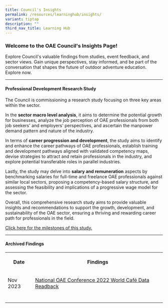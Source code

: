 ```yaml
---
title: Council's Insights
permalink: /resources/learninghub/insights/
variant: tiptap
description: ""
third_nav_title: Learning Hub
---
```

<h3><strong>Welcome to the OAE Council's Insights Page!</strong></h3>
<p>Explore Council's valuable findings from studies, event feedback, and
sector views. Gain unique perspectives, stay informed, and be part of the
conversation that shapes the future of outdoor adventure education. Explore
now.</p>
<hr>
<h4>Professional Development Research Study</h4>
<p>The Council is commissioning a research study focusing on three key areas
within the sector.</p>
<p>In the <strong>sector macro level analysis</strong>, it aims to determine
the potential growth for businesses, analyze the job perception of OAE
professionals from both job seekers' and employers' perspectives, and ascertain
the manpower demand pattern and nature of the industry.</p>
<p>In terms of <strong>career progression and development</strong>, the study
aims to identify and enhance the career pathways of OAE professionals,
establish training and development pathways aligned with validated competency
maps, devise strategies to attract and retain professionals in the industry,
and explore potential transferable roles in parallel industries.</p>
<p>Lastly, the study may delve into <strong>salary and remuneration</strong> aspects
by benchmarking salaries for full-time and freelance OAE professionals
against similar local sectors, proposing a competency-based salary structure,
and assessing the feasibility and implications of a progressive wage model
for the sector.</p>
<p>Overall, this comprehensive research study aims to provide valuable insights
and recommendations to support the growth, development, and sustainability
of the OAE sector, ensuring a thriving and rewarding career path for professionals
in the field.</p>
<p><a href="/about/milestones" rel="noopener noreferrer nofollow" target="_blank">Click here for the milestones of this study.</a>
</p>
<hr>
<h4>Archived Findings</h4>
<table>
<tbody>
<tr>
<th rowspan="1" colspan="1">
<p>Date</p>
</th>
<th rowspan="1" colspan="1">
<p>Findings</p>
</th>
</tr>
<tr>
<td rowspan="1" colspan="1">
<p>Nov 2023</p>
</td>
<td rowspan="1" colspan="1">
<p><a href="/resources/standards-and-guidelines/worldcafe/" rel="noopener noreferrer nofollow" target="_blank">National OAE Conference 2022 World Café Data Readback</a>
</p>
</td>
</tr>
<tr>
<td rowspan="1" colspan="1">
<p></p>
</td>
<td rowspan="1" colspan="1">
<p></p>
</td>
</tr>
</tbody>
</table>
<p></p>